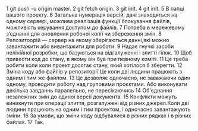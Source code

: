 1 git push -u origin master.
2 git fetch origin.
3 git init.
4 git init.
5 В папці вашого проекту.
6 Загальна нумерація версій, дані знаходяться на одному сервері, можлива реалізація функції блокування файлів, можливість керування доступом до файлів.
7 Потреба в мережевому з‘єднанні для оновлення робочої копії чи збереження змін.
8 Репозитоорій — сервер на якому зберігаються данні,які можно завантажити або вивантажити для роботи.
9 Надає гнучкі засоби нелінійної розробки, що базуються на відгалуженні і злитті гілок.
10 Щоб привести код до стану, в якому він був при певному коміті.
11 Це треба робити коли коли проект досягає стану, який хотілося б зберегти.
12 Зміна коду або файлів у репозиторії.Це коли дві людини працюють з одним і тим же файлом.
13 Це дозволяє одночасно, не заважаючи один одному, проводити роботу над груповими проєктами. Або виконувати декілька завданнь паралельно, не пересікаючись
14 Об'єднання незалежних змін до єдиної версії документа.
15 Конфлікти можуть виникнути при операції злиття, розгалужені від різних джерел.Коли дві людини працюють на одним і тим проектом, і одночасно завантажують зміни.
16 За умови, що зміни коду відбувалися в різних рядках і в різних файлах.
17 Так.
